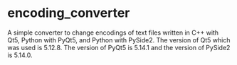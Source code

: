 # encoding_converter
A simple converter to change encodings of text files written in C++ with Qt5, Python with PyQt5, and Python with PySide2. The version of Qt5 which was used is 5.12.8. The version of PyQt5 is 5.14.1 and the version of PySide2 is 5.14.0.
